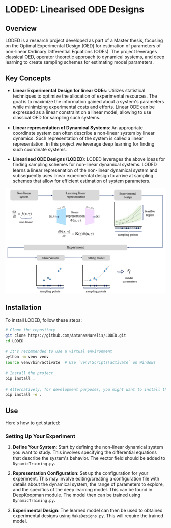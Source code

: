 # LODED: Linearised ODE Designs

## Overview

LODED is a research project developed as part of a Master thesis, focusing on the Optimal Experimental Design (OED) for estimation of parameters of non-linear Ordinary Differential Equations (ODEs). The project leverages classical OED, operator theoretic approach to dynamical systems, and deep learning to create sampling schemes for estimating model parameters. 

## Key Concepts

- **Linear Experimental Design for linear ODEs**: Utilizes statistical techniques to optimize the allocation of experimental resources. The goal is to maximize the information gained about a system's parameters while minimizing experimental costs and efforts. Linear ODE can be expressed as a linear constraint on a linear model, allowing to use classical OED for sampling such systems.

- **Linear representation of Dynamical Systems**: An appropriate coordinate system can often describe a non-linear system by linear dynamics. Such representation of the system is called a linear representation. In this project we leverage deep learning for finding such coordinate systems.

- **Linearised ODE Designs (LODED)**: LODED leverages the above ideas for finding sampling schemes for non-linear dynamical systems. LODED learns a linear represenation of the non-linear dynamical system and subsequently uses linear experimental design to arrive at sampling schemes that allow for efficient estimation of system parameters.

![](docs/images/Overview.png)


## Installation

To install LODED, follow these steps:

```bash
# Clone the repository
git clone https://github.com/AntanasMurelis/LODED.git
cd LODED

# It's recommended to use a virtual environment
python -m venv venv
source venv/bin/activate  # Use `venv\Scripts\activate` on Windows

# Install the project
pip install .

# Alternatively, for development purposes, you might want to install the project in editable mode
pip install -e .
```


## Use

Here's how to get started:

### Setting Up Your Experiment

1. **Define Your System**: Start by defining the non-linear dynamical system you want to study. This involves specifying the differential equations that describe the system's behavior. The vector field should be added to ``` DynamicTraining.py ```.


2. **Representation Configuration**: Set up the configuration for your experiment. This may involve editing/creating a configuration file with details about the dynamical system, the range of parameters to explore, and the specifics of the deep learning model. This can be found in DeepKoopman module. The model then can be trained using ``` DynamicTraining.py ```.

3. **Experimental Design**: The learned model can then be used to obtained experimental designs using ```MakeDesigns.py```. This will require the trained model.
